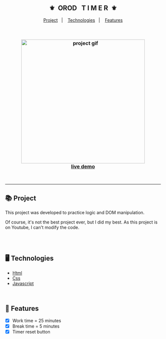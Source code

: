 <div align="center">
    <h2>⚜️&nbsp; OROD &nbsp; T I M E R &nbsp;⚜️</h2>
</div>

<p align="center">
    <a href="#-project">Project</a>&nbsp;&nbsp;&nbsp;|&nbsp;&nbsp;&nbsp;
    <a href="#-technologies">Technologies</a>&nbsp;&nbsp;&nbsp;|&nbsp;&nbsp;&nbsp;
    <a href="#-features">Features</a>
</p>

<br>

<h3 align="center">
    <img src="./.github/readme-gif.gif" alt="project gif" height="400px">
    <br>
    <a href="https://erickks.github.io/pomodoro-timer/">live demo</a>
</h3>

<br><hr>

## 📚 Project
<p>This project was developed to practice logic and DOM manipulation.</p>
<p>Of course, it's not the best project ever, but I did my best. As this project is on Youtube, I can't modify the code.</p>


<br><br>

## 🖥 Technologies
  * [Html](https://www.w3schools.com/html/)
  * [Css](https://www.w3schools.com/css/)
  * [Javascript](https://www.javascripttutorial.net/)

<br>

## 🧾 Features
- [x] Work time = 25 minutes
- [x] Break time = 5 minutes
- [x] Timer reset button
